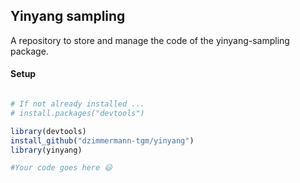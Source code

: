 ## Yinyang sampling

A repository to store and manage the code of the yinyang-sampling package.

#### Setup 

```r

# If not already installed ...
# install.packages("devtools")

library(devtools)
install_github("dzimmermann-tgm/yinyang")
library(yinyang)

#Your code goes here 😃

```
